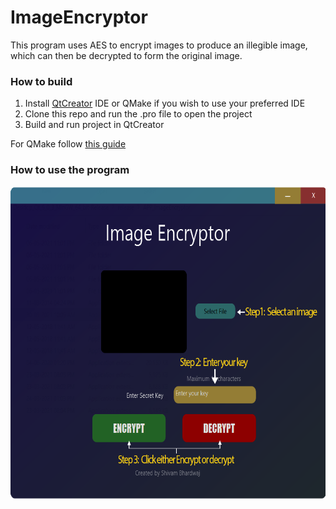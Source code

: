 # ImageEncryptor
This program uses AES to encrypt images to produce an illegible image, which can then be decrypted to form the original image.

### How to build
1. Install [QtCreator](https://www.qt.io/download) IDE or QMake if you wish to use your preferred IDE
2. Clone this repo and run the .pro file to open the project
3. Build and run project in QtCreator

For QMake follow [this guide](https://doc.qt.io/archives/qt-4.8/qmake-running.html)

### How to use the program
<img src="/img/steps.png" alt="Follow these steps" style="height: 500px;"/>

